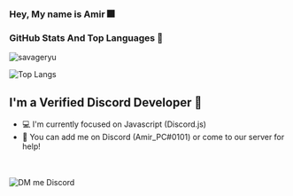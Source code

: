  ### Hey, My name is Amir 🎆



### GitHub Stats And Top Languages 📌

![savageryu](https://github-readme-stats.vercel.app/api?username=amir-pc&show_icons=true&theme=dark)

![Top Langs](https://github-readme-stats.vercel.app/api/top-langs/?username=amir-pc&layout=compact&theme=dark)

## I'm a Verified Discord Developer 🎇

- 💻 I'm currently focused on Javascript (Discord.js)
- 🤯 You can add me on Discord (Amir_PC#0101) or come to our server for help!



<br><br>
![DM me Discord](https://discord.c99.nl/widget/theme-1/786606633325035562.png)




